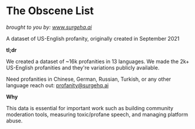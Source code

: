 # The Obscene List
*brought to you by: www.surgehq.ai*

A dataset of US-English profanity, originally created in September 2021

**tl;dr**

We created a dataset of ~16k profanities in 13 languages. We made the 2k+ US-English profanities and they're variations publicly available.

Need profanities in Chinese, German, Russian, Turkish, or any other language reach out: profanity@surgehq.ai

**Why**

This data is essential for important work such as building community moderation tools, measuring toxic/profane speech, and managing platform abuse.

